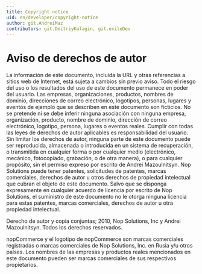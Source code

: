 ```yaml
---
title: Copyright notice
uid: en/developer/copyright-notice
author: git.AndreiMaz
contributors: git.DmitriyKulagin, git.exileDev
---
```


# Aviso de derechos de autor

La información de este documento, incluida la URL y otras referencias a sitios web de Internet, está sujeta a cambios sin previo aviso. Todo el riesgo del uso o los resultados del uso de este documento permanece en poder del usuario. Las empresas, organizaciones, productos, nombres de dominio, direcciones de correo electrónico, logotipos, personas, lugares y eventos de ejemplo que se describen en este documento son ficticios. No se pretende ni se debe inferir ninguna asociación con ninguna empresa, organización, producto, nombre de dominio, dirección de correo electrónico, logotipo, persona, lugares o eventos reales. Cumplir con todas las leyes de derechos de autor aplicables es responsabilidad del usuario. Sin limitar los derechos de autor, ninguna parte de este documento puede ser reproducida, almacenada o introducida en un sistema de recuperación, o transmitida en cualquier forma o por cualquier medio (electrónico, mecánico, fotocopiado, grabación, o de otra manera), o para cualquier propósito, sin el permiso expreso por escrito de Andrei Mazoulnitsyn. Nop Solutions puede tener patentes, solicitudes de patentes, marcas comerciales, derechos de autor u otros derechos de propiedad intelectual que cubran el objeto de este documento. Salvo que se disponga expresamente en cualquier acuerdo de licencia por escrito de Nop Solutions, el suministro de este documento no le otorga ninguna licencia para estas patentes, marcas comerciales, derechos de autor u otra propiedad intelectual.

Derecho de autor y copia conjuntas; 2010, Nop Solutions, Inc y Andrei Mazoulnitsyn. Todos los derechos reservados.

nopCommerce y el logotipo de nopCommerce son marcas comerciales registradas o marcas comerciales de Nop Solutions, Inc. en Rusia y/u otros países. Los nombres de las empresas y productos reales mencionados en este documento pueden ser marcas comerciales de sus respectivos propietarios.


